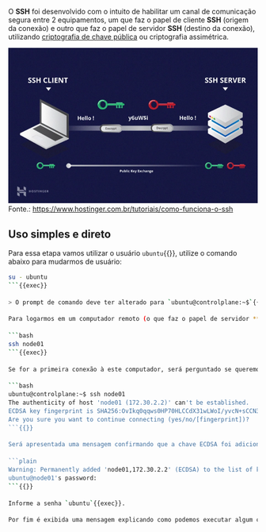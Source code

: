 O **SSH** foi desenvolvido com o intuito de habilitar um canal de comunicação segura entre 2 equipamentos, um que faz o papel de cliente **SSH** (origem da conexão) e outro que faz o papel de servidor **SSH** (destino da conexão), utilizando [criptografia de chave pública](https://medium.com/r/?url=https%3A%2F%2Fpt.wikipedia.org%2Fwiki%2FCriptografia_de_chave_p%25C3%25BAblica) ou criptografia assimétrica.

![SSH](./ssh.png)
Fonte.: <https://www.hostinger.com.br/tutoriais/como-funciona-o-ssh>

## Uso simples e direto

Para essa etapa vamos utilizar o usuário `ubuntu`{{}}, utilize o comando abaixo para mudarmos de usuário:

```bash
su - ubuntu
```{{exec}}

> O prompt de comando deve ter alterado para `ubuntu@controlplane:~$`{{}} indicando que agora estamos trabalhando com o usuário `ubuntu`{{}} no computador chamado `controlplane`{{}}.

Para logarmos em um computador remoto (o que faz o papel de servidor **SSH**), com um usuário com o mesmo nome do que está logado localmente, simplesmente usamos o comando abaixo:

```bash
ssh node01
```{{exec}}

Se for a primeira conexão à este computador, será perguntado se queremos armazenar localmente a chave ECDSA deste computador, responda `yes`{{exec}}.

```bash
ubuntu@controlplane:~$ ssh node01
The authenticity of host 'node01 (172.30.2.2)' can't be established.
ECDSA key fingerprint is SHA256:OvIkq0qqws0HP70HLCCdX31wLWoI/yvcN+sCCN3Krts.
Are you sure you want to continue connecting (yes/no/[fingerprint])?
```{{}}

Será apresentada uma mensagem confirmando que a chave ECDSA foi adicionada permanentemente e na sequencia se pede a senha de login do usuário `ubuntu`{{}} no computador `node01`{{}}.

```plain
Warning: Permanently added 'node01,172.30.2.2' (ECDSA) to the list of known hosts.
ubuntu@node01's password:
```{{}}

Informe a senha `ubuntu`{{exec}}.

Por fim é exibida uma mensagem explicando como podemos executar algum comando como o usuário `root`{{}} e agora o prompt de comando deve ser `ubuntu@node01:~$`{{}} indicando que estamos trabalhando com o usuário `ubuntu`{{}} **só que no computador** `node01`{{}}.
